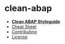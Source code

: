 # clean-abap

- [**Clean ABAP Styleguide**](guide/CleanABAP.md)
- [Cheat Sheet](cheat-sheet/CleanABAPCheatSheetV1.0.2.pdf)
- [Contributing](CONTRIBUTING.md)
- [License](LICENSE.md)